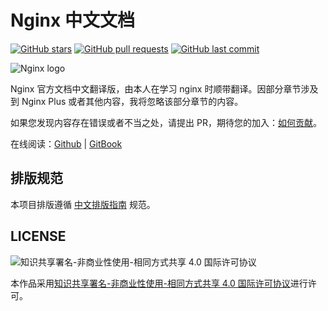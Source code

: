 # Nginx 中文文档

[![GitHub stars](https://img.shields.io/github/stars/DocsHome/nginx-docs.svg?style=social&label=Stars)](https://github.com/DocsHome/nginx-docs) [![GitHub pull requests](https://img.shields.io/github/issues-pr/DocsHome/nginx-docs.svg)](https://github.com/DocsHome/nginx-docs) [![GitHub last commit](https://img.shields.io/github/last-commit/DocsHome/nginx-docs.svg)](https://github.com/DocsHome/nginx-docs)

![Nginx logo](https://nginx.org/nginx.png)

Nginx 官方文档中文翻译版，由本人在学习 nginx 时顺带翻译。因部分章节涉及到 Nginx Plus 或者其他内容，我将忽略该部分章节的内容。

如果您发现内容存在错误或者不当之处，请提出 PR，期待您的加入：[如何贡献](CONTRIBUTING.md)。

在线阅读：[Github](SUMMARY.md) | [GitBook](https://www.gitbook.com/book/docshome/nginx-docs/details)

## 排版规范

本项目排版遵循 [中文排版指南](https://github.com/mzlogin/chinese-copywriting-guidelines) 规范。

## LICENSE

![知识共享署名-非商业性使用-相同方式共享 4.0 国际许可协议](https://i.creativecommons.org/l/by-nc-sa/4.0/88x31.png)

本作品采用[知识共享署名-非商业性使用-相同方式共享 4.0 国际许可协议](http://creativecommons.org/licenses/by-nc-sa/4.0/)进行许可。
